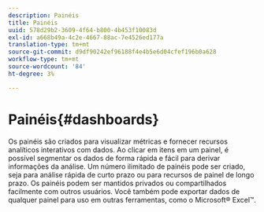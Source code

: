 ```yaml
---
description: Painéis
title: Painéis
uuid: 578d29b2-3609-4f64-b800-4b453f10083d
exl-id: a668b49a-4c2e-4667-88ac-7e4526ed177a
translation-type: tm+mt
source-git-commit: d9df90242ef96188f4e4b5e6d04cfef196b0a628
workflow-type: tm+mt
source-wordcount: '84'
ht-degree: 3%

---
```


# Painéis{#dashboards}

Os painéis são criados para visualizar métricas e fornecer recursos analíticos interativos com dados. Ao clicar em itens em um painel, é possível segmentar os dados de forma rápida e fácil para derivar informações da análise. Um número ilimitado de painéis pode ser criado, seja para análise rápida de curto prazo ou para recursos de painel de longo prazo. Os painéis podem ser mantidos privados ou compartilhados facilmente com outros usuários. Você também pode exportar dados de qualquer painel para uso em outras ferramentas, como o Microsoft® Excel™.
